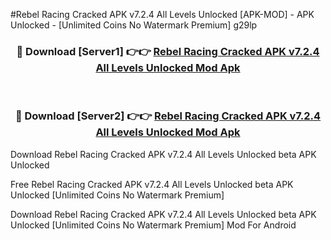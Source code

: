 #Rebel Racing Cracked APK v7.2.4 All Levels Unlocked [APK-MOD] - APK Unlocked - [Unlimited Coins No Watermark Premium] g29lp



<div align="center">

<h3>🔴 Download [Server1] 👉👉 <a href="https://momento.my/?title=Rebel_Racing_Cracked_APK_v7.2.4_All_Levels_Unlocked">Rebel Racing Cracked APK v7.2.4 All Levels Unlocked Mod Apk</a></h3><br>

<h3>🔴 Download [Server2] 👉👉 <a href="https://momento.my/?title=Rebel_Racing_Cracked_APK_v7.2.4_All_Levels_Unlocked">Rebel Racing Cracked APK v7.2.4 All Levels Unlocked Mod Apk</a></h3>
</div>



Download Rebel Racing Cracked APK v7.2.4 All Levels Unlocked beta APK Unlocked

Free Rebel Racing Cracked APK v7.2.4 All Levels Unlocked beta APK Unlocked [Unlimited Coins No Watermark Premium]

Download Rebel Racing Cracked APK v7.2.4 All Levels Unlocked beta APK Unlocked [Unlimited Coins No Watermark Premium] Mod For Android
